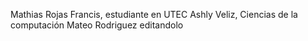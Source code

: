 Mathias Rojas
Francis, estudiante en UTEC
Ashly Veliz, Ciencias de la computación
Mateo Rodriguez
editandolo
